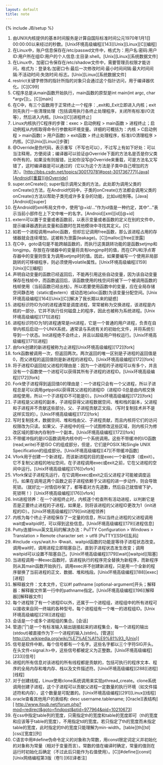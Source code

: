 ```yaml
---
layout: default
title: note
---
```

{% include JB/setup %}


1. 由UNIX内核提供的基本时间服务是计算自国际标准时间公元1970年1月1日00:00:00以来经过的秒数。[Unix环境高级编程][143][Unix][Linux][C][编程]
2. 在Linux中，账户信息保存在/etc/passwd文件中，格式为：用户名:密码:用户ID:用户所在组ID:用户的个人信息:主目录:shell。[Unix][Linux][系统数据文件]
3. 在Linux中，加密口令保存在/etc/shadow文件中，需要管理员权限才能访问，格式为：登录名:加密口令:最后一次修改时间:最小时间间隔:最大时间间隔:不活动时间:失效时间:标志。[Unix][Linux][系统数据文件]
4. restrict关键字修饰的指针所指的对象只会通过这个指针访问，用于编译器优化。[C][C99]
5. C程序总是从main函数开始执行，main函数的原型是int main(int argc, char *argv[]);。[C][main]
6. 在C中，有三个函数用于正常终止一个程序：_exit和_Exit立即进入内核；exit则先执行一些清理处理（包括调用执行各终止处理程序，关闭所有标准I/O流等），然后进入内核。[Unix][C][进程终止]
7. Linux内核执行C程序的步骤：exec > 启动例程 > main函数 > 进程终止；启动例程从内核取得命令行参数和环境变量。详细的可概括为：内核 > C启动例程 > main函数( > 用户函数) > exit函数 > 终止处理程序，标准I/O清理程序 > 内核。[C][Unix][Linux][步骤]
8. @Override是伪代码，表示重写（不写也可以），不过写上有如下好处：可以当注释用，方便阅读；编译器可以验证@Override下面的方法名是否是你父类中所有的，如果没有则报错，比如你没写@Override来重载，可是方法名又写错了，这时编译器是可以通过的（它以为这个方法是子类中自己增加的方法）。[http://bbs.csdn.net/topics/300170781#post-301736777][Java][Android][重载][@Override]
9. super.onCreate(); super指示调用父类的方法，此处即为调用父类的onCreate()方法，在Android代码中，子类的onCreate()方法都会调用父类的onCreate()方法以帮助子类完成许多复杂的功能，比如ui绘制等。[Java][Android][super]
10. 在Android的xml布局文件中，使用”@+id/…”作为id值是一种约定，其中”…”表示当前小部件在上下文中唯一的名字。[Android][xml][id][@+id]
11. extern可以置于变量或者函数前，以表示变量或者函数的定义在别的文件中，提示编译器遇到此变量和函数时在其他模块中寻找其定义。[C]
12. 如若一个进程调用malloc函数，但却忘记调用free函数，那么该进程占用的存储器就会连续增加，这被称为泄露(leakage)。[C][malloc][free][泄露]
13. 在C中，goto语句是不能跨越函数的，而执行这类跳转功能的是函数setjmp和longjmp。存放在存储器中的变量将具有longjmp时的值，而在CPU和浮点寄存器中的变量则恢复为调用setjmp时的值。因此，如果要编写一个使用非局部跳转的可移植程序，则必须使用volatile属性。[Unix环境高级编程][159][Unix][C][编程]
14. 声明自动变量的函数已经返回后，不能再引用这些自动变量，因为该自动变量保存在栈帧中，而函数返回后，该函数使用的栈空间将被下一个被调用函数的栈帧使用（当前函数已经出栈）。所以若要使用函数中的变量，应在全局存储空间静态地（static或extern）或动态地(alloc函数)为该变量分配空间。[Unix环境高级编程][164][Unix][C][解决了我长期以来的疑惑]
15. 进程标识符ID为0的进程通常是调度进程，常常被称为交换进程，该进程是内核的一部分，它并不执行任何磁盘上的程序，因此也被称为系统进程。[Unix环境高级编程][171][进程]
16. 进程标识符ID为1的进程通常是init进程，它是一个普通的用户进程，负责在自举内核后启动一个UNIX系统，通常读与系统有关的初始化文件，并将系统引导到一个状态。Init进程绝不会终止，并且以超级用户特权运行。[Unix环境高级编程][171][进程]
17. 由fork创建的新进程被称为止进程[Unix环境高级编程][172][fork]
18. fork函数被调用一次，但返回两次。两次返回的唯一区别是子进程的返回值是0，而父进程的返回值则是新进程的进程ID。[Unix环境高级编程][172][fork]
19. 将子进程ID返回给父进程的理由是：因为一个进程的子进程可以有多个，并且没有一个函数使一个进程可以获得其所有子进程的进程ID。[Unix环境高级编程][172][fork]
20. Fork使子进程得到返回值0的理由是：一个进程只会有一个父进程，所以子进程总是可以调用getppid以获得其父进程的进程ID（进程ID 0总是由内核交换进程使用，所以一个子进程ID不可能是0）。[Unix环境高级编程][172][fork]
21. 子进程是父进程的副本，子进程获得父进程数据空间、堆和栈的副本，父进程和子进程并不贡献这些部分。父、子进程贡献正文段。（写时复制技术并不是这样实现的）。[Unix环境高级编程][172][fork]
22. 写时复制技术，数据空间、堆和栈由父、子进程贡献，而且内核将它们的访问权限改为只读。如果父、子进程中的任一个试图修改这些区域，则内核只为修改区域的那块内存制作一个副本。[Unix环境高级编程][172][fork]
23. 不带缓冲指的是I/O函数调用内核中的一个系统调用。这些不带缓冲的I/O函数(read,write)不是ISO C的组成部分，但是，它们是POSIX.1和Single UNIX Specification的组成部分。[Unix环境高级编程][47][不带缓冲函数]
24.  Vfork用于创建一个新进程，而该新进程的目的是exec一个新程序（或exit）。它不复制父进程的地址空间，在子进程调用exec或exit之前，它在父进程的空间中运行。[Unix环境高级编程][176][vfork]
25. Vfork保证子进程先运行，在它调用exec或exit之后父进程才可能被调度运行。如果在调用这两个函数之前子进程依赖于父进程的进一步动作，则会导致死锁。（就好比一对情侣吵架了，都等着对方先道歉，然后自己就借坡下驴，死锁啊！）[Unix环境高级编程][176][vfork]
26. Init进程领养：在一个进程终止时，内核逐个检查所有活动进程，以判断它是否是正要终止进程的子进程，如果是，则将该进程的父进程ID更改为1（init进程的ID）。[Unix环境高级编程][179][init进程领养]
27. 内核为每个终止子进程保存了一定量的信息，所以当终止进程的父进程调用wait或waitpid时，可以得到这些信息。[Unix环境高级编程][179][进程信息]
28. Putty连接linux英文乱码的解决办法：PuTTY Configuration > Windows > Translation > Remote character set: > utf8 [PuTTY][SSH][乱码]
29. #include <sys/wait.h> 中wait、waitpid函数的功能是等待子进程状态改变。调用wait时，调用进程立即阻塞自己，直到子进程状态发生改变；调用waitpid可以设置不阻塞自己。[Unix环境高级编程][179][wait][waitpid][阻塞]
30. 当进程调用一种exec函数时，该进程执行的程序完全替换为新程序，而新程序则从其main函数开始执行。调用exec并不创建新进程，只是用一个全新的程序替换了当前进程的正文、数据、堆和栈段。[Unix环境高级编程][188][exec][进程]
31. 解释器文件：文本文件，它以#! pathname [optional-argument]开头；解释器：解释器文件第一行中的pathname指定。[Unix环境高级编程][196][解释器][解释器文件]
32. 每个进程除了有一个进程ID以外，还属于一个进程组，进程组中的所有进程可以接收来自同一终端的各种型号。每个进程组有一个唯一的进程组ID。[Unix环境高级编程][218][进程组]
33. 会话是一个或多个进程组的集合。[会话]
34. 管道(“|”)是一个有标准输入输出链接起来的进程集合，每一个进程的输出(stdout)被直接作为下一个进程的输入(stdin)。[管道][ http://zh.wikipedia.org/wiki/%E7%AE%A1%E9%81%93_(Unix)]
35. 信号是软件中断。每个信号都有一个名字。这些名字都以三个字符SIG开头。在头文件<signal.h>中，这些信号都被定义为正整数。[Unix环境高级编程][233][信号]
36. 进程的所有信息对该进程的所有线程都是贡献的，包括可执行的程序文本、程序的全局内存和堆内存、栈以及文件描述符。[Unix环境高级编程][288][进程][线程]
37. 对于创建线程，Linux使用clone系统调用来实现pthread_create。clone系统调用创建子进程，这个子进程可以贡献父进程一定数量的执行环境（如文件描述符和内存），这个数量是可配置的。[Unix环境高级编程][291][Linux][线程]
38. oracle查看其他用户的表结构: desc username.tablename; [Oracle][表结构][ http://www.itpub.net/forum.php?mod=redirect&goto=findpost&ptid=977964&pid=10210673]
39. 在css中指定table列的宽度，只需指定th的宽度和table的宽度即可（th的宽度和应该等于table的宽度），不用指定td的宽度。若只指定了th的宽度而未指定table的宽度，此时指定的th的宽度只能理解为min-width。[table][th][td][css][宽度][列]
40. C语言中用#define伪命令定义的对象称为常数，用const限定词定义并初始化的对象称为常量（相对于变量而言）。常数的值在编译时确定，常量的值则在运行时初始化后确定（不过此后只能作为右值使用）。[C][#define][const][Unix网络编程第3版（卷1）][6][译者注]

